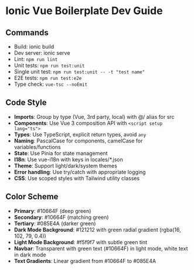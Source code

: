 # Ionic Vue Boilerplate Dev Guide

## Commands
- Build: ionic build
- Dev server: ionic serve
- Lint: `npm run lint`
- Unit tests: `npm run test:unit`
- Single unit test: `npm run test:unit -- -t "test name"`
- E2E tests: `npm run test:e2e`
- Type check: `vue-tsc --noEmit`

## Code Style
- **Imports**: Group by type (Vue, 3rd party, local) with @/ alias for src
- **Components**: Use Vue 3 composition API with `<script setup lang="ts">`
- **Types**: Use TypeScript, explicit return types, avoid `any`
- **Naming**: PascalCase for components, camelCase for variables/functions
- **State**: Use Pinia for state management
- **I18n**: Use vue-i18n with keys in locales/*.json
- **Theme**: Support light/dark/system themes
- **Error handling**: Use try/catch with appropriate logging
- **CSS**: Use scoped styles with Tailwind utility classes

## Color Scheme
- **Primary**: #10664F (deep green)
- **Secondary**: #10664F (matching green)
- **Tertiary**: #085E4A (darker green)
- **Dark Mode Background**: #121212 with green radial gradient (rgba(16, 102, 79, 0.4))
- **Light Mode Background**: #f5f9f7 with subtle green tint
- **Navbar**: Transparent with green text (#10664F) in light mode, white text in dark mode
- **Text Gradients**: Linear gradient from #10664F to #085E4A